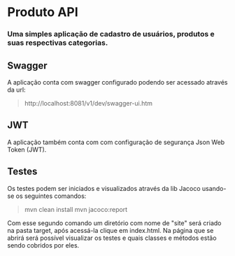 # Produto API
### Uma simples aplicação de cadastro de usuários, produtos e suas respectivas categorias.

## Swagger
A aplicação conta com swagger configurado podendo ser acessado através da url: 
> http://localhost:8081/v1/dev/swagger-ui.htm

## JWT
A aplicação também conta com com configuração de segurança Json Web Token (JWT).

## Testes
Os testes podem ser iniciados e visualizados através da lib Jacoco usando-se os seguintes comandos:
> mvn clean install
> mvn jacoco:report

Com esse segundo comando um diretório com nome de "site" será criado na pasta target, após acessá-la clique em index.html. Na página que se abrirá será possível visualizar os testes e quais classes e métodos estão sendo cobridos por eles.

